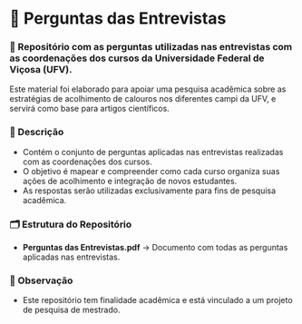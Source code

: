 # 📝 Perguntas das Entrevistas

### 📌 Repositório com as perguntas utilizadas nas entrevistas com as coordenações dos cursos da Universidade Federal de Viçosa (UFV).

Este material foi elaborado para apoiar uma pesquisa acadêmica sobre as estratégias de acolhimento de calouros nos diferentes campi da UFV, e servirá como base para artigos científicos.

### 📖 Descrição

- Contém o conjunto de perguntas aplicadas nas entrevistas realizadas com as coordenações dos cursos.
- O objetivo é mapear e compreender como cada curso organiza suas ações de acolhimento e integração de novos estudantes.
- As respostas serão utilizadas exclusivamente para fins de pesquisa acadêmica.

### 🗂 Estrutura do Repositório

- **Perguntas das Entrevistas.pdf** → Documento com todas as perguntas aplicadas nas entrevistas.

### 📌 Observação

- Este repositório tem finalidade acadêmica e está vinculado a um projeto de pesquisa de mestrado.

